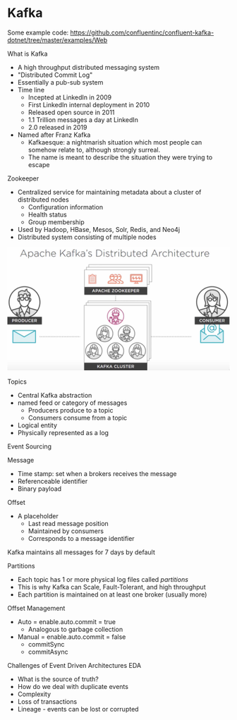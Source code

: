 # Kafka

Some example code:
<https://github.com/confluentinc/confluent-kafka-dotnet/tree/master/examples/Web>

What is Kafka
- A high throughput distributed messaging system
- "Distributed Commit Log"
- Essentially a pub-sub system
- Time line
    * Incepted at LinkedIn in 2009
    * First LinkedIn internal deployment in 2010
    * Released open source in 2011
    * 1.1 Trillion messages a day at LinkedIn
    * 2.0 released in 2019
- Named after Franz Kafka
    * Kafkaesque: a nightmarish situation which most people can somehow relate
        to, although strongly surreal.
    * The name is meant to describe the situation they were trying to escape

Zookeeper
- Centralized service for maintaining metadata about a cluster of distributed
    nodes
    * Configuration information
    * Health status
    * Group membership
- Used by Hadoop, HBase, Mesos, Solr, Redis, and Neo4j
- Distributed system consisting of multiple nodes

![architecture](./architecture.png)

Topics
- Central Kafka abstraction
- named feed or category of messages
    * Producers produce to a topic
    * Consumers consume from a topic
- Logical entity
- Physically represented as a log

Event Sourcing

Message
- Time stamp: set when a brokers receives the message
- Referenceable identifier
- Binary payload

Offset
- A placeholder
    * Last read message position
    * Maintained by consumers
    * Corresponds to a message identifier

Kafka maintains all messages for 7 days by default

Partitions
- Each topic has 1 or more physical log files called _partitions_
- This is why Kafka can Scale, Fault-Tolerant, and high throughput
- Each partition is maintained on at least one broker (usually more)
    
Offset Management
- Auto = enable.auto.commit = true
    * Analogous to garbage collection
- Manual = enable.auto.commit = false
    * commitSync
    * commitAsync

Challenges of Event Driven Architectures EDA
- What is the source of truth?
- How do we deal with duplicate events
- Complexity
- Loss of transactions
- Lineage - events can be lost or corrupted
